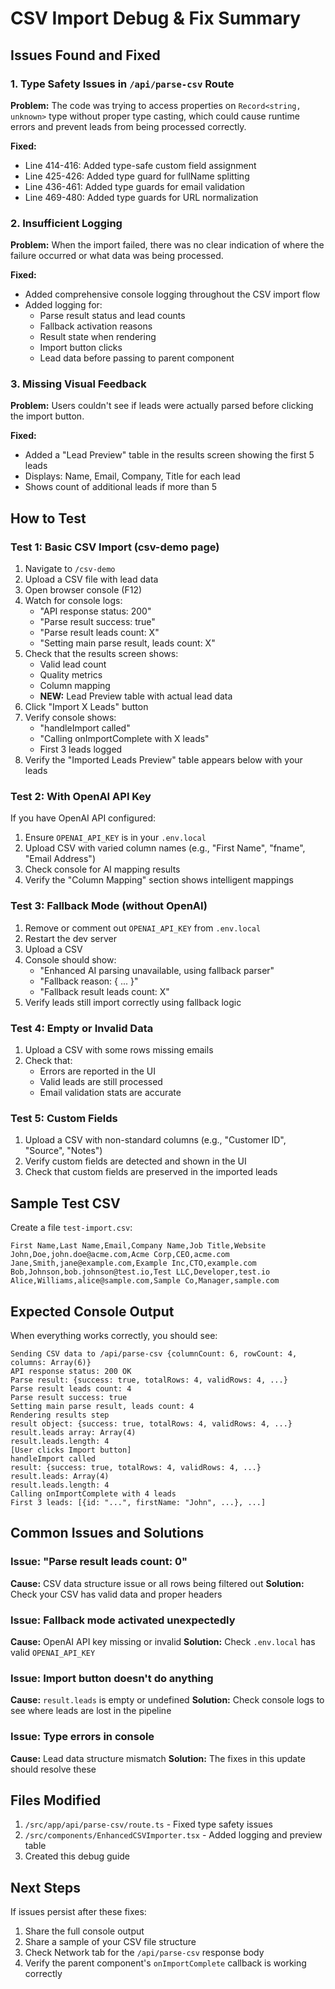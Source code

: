 # CSV Import Debug & Fix Summary

## Issues Found and Fixed

### 1. **Type Safety Issues in `/api/parse-csv` Route**
**Problem:** The code was trying to access properties on `Record<string, unknown>` type without proper type casting, which could cause runtime errors and prevent leads from being processed correctly.

**Fixed:**
- Line 414-416: Added type-safe custom field assignment
- Line 425-426: Added type guard for fullName splitting
- Line 436-461: Added type guards for email validation
- Line 469-480: Added type guards for URL normalization

### 2. **Insufficient Logging**
**Problem:** When the import failed, there was no clear indication of where the failure occurred or what data was being processed.

**Fixed:**
- Added comprehensive console logging throughout the CSV import flow
- Added logging for:
  - Parse result status and lead counts
  - Fallback activation reasons
  - Result state when rendering
  - Import button clicks
  - Lead data before passing to parent component

### 3. **Missing Visual Feedback**
**Problem:** Users couldn't see if leads were actually parsed before clicking the import button.

**Fixed:**
- Added a "Lead Preview" table in the results screen showing the first 5 leads
- Displays: Name, Email, Company, Title for each lead
- Shows count of additional leads if more than 5

## How to Test

### Test 1: Basic CSV Import (csv-demo page)
1. Navigate to `/csv-demo`
2. Upload a CSV file with lead data
3. Open browser console (F12)
4. Watch for console logs:
   - "API response status: 200"
   - "Parse result success: true"
   - "Parse result leads count: X"
   - "Setting main parse result, leads count: X"
5. Check that the results screen shows:
   - Valid lead count
   - Quality metrics
   - Column mapping
   - **NEW:** Lead Preview table with actual lead data
6. Click "Import X Leads" button
7. Verify console shows:
   - "handleImport called"
   - "Calling onImportComplete with X leads"
   - First 3 leads logged
8. Verify the "Imported Leads Preview" table appears below with your leads

### Test 2: With OpenAI API Key
If you have OpenAI API configured:
1. Ensure `OPENAI_API_KEY` is in your `.env.local`
2. Upload CSV with varied column names (e.g., "First Name", "fname", "Email Address")
3. Check console for AI mapping results
4. Verify the "Column Mapping" section shows intelligent mappings

### Test 3: Fallback Mode (without OpenAI)
1. Remove or comment out `OPENAI_API_KEY` from `.env.local`
2. Restart the dev server
3. Upload a CSV
4. Console should show:
   - "Enhanced AI parsing unavailable, using fallback parser"
   - "Fallback reason: { ... }"
   - "Fallback result leads count: X"
5. Verify leads still import correctly using fallback logic

### Test 4: Empty or Invalid Data
1. Upload a CSV with some rows missing emails
2. Check that:
   - Errors are reported in the UI
   - Valid leads are still processed
   - Email validation stats are accurate

### Test 5: Custom Fields
1. Upload a CSV with non-standard columns (e.g., "Customer ID", "Source", "Notes")
2. Verify custom fields are detected and shown in the UI
3. Check that custom fields are preserved in the imported leads

## Sample Test CSV

Create a file `test-import.csv`:

```csv
First Name,Last Name,Email,Company Name,Job Title,Website
John,Doe,john.doe@acme.com,Acme Corp,CEO,acme.com
Jane,Smith,jane@example.com,Example Inc,CTO,example.com
Bob,Johnson,bob.johnson@test.io,Test LLC,Developer,test.io
Alice,Williams,alice@sample.com,Sample Co,Manager,sample.com
```

## Expected Console Output

When everything works correctly, you should see:

```
Sending CSV data to /api/parse-csv {columnCount: 6, rowCount: 4, columns: Array(6)}
API response status: 200 OK
Parse result: {success: true, totalRows: 4, validRows: 4, ...}
Parse result leads count: 4
Parse result success: true
Setting main parse result, leads count: 4
Rendering results step
result object: {success: true, totalRows: 4, validRows: 4, ...}
result.leads array: Array(4)
result.leads.length: 4
[User clicks Import button]
handleImport called
result: {success: true, totalRows: 4, validRows: 4, ...}
result.leads: Array(4)
result.leads.length: 4
Calling onImportComplete with 4 leads
First 3 leads: [{id: "...", firstName: "John", ...}, ...]
```

## Common Issues and Solutions

### Issue: "Parse result leads count: 0"
**Cause:** CSV data structure issue or all rows being filtered out
**Solution:** Check your CSV has valid data and proper headers

### Issue: Fallback mode activated unexpectedly
**Cause:** OpenAI API key missing or invalid
**Solution:** Check `.env.local` has valid `OPENAI_API_KEY`

### Issue: Import button doesn't do anything
**Cause:** `result.leads` is empty or undefined
**Solution:** Check console logs to see where leads are lost in the pipeline

### Issue: Type errors in console
**Cause:** Lead data structure mismatch
**Solution:** The fixes in this update should resolve these

## Files Modified

1. `/src/app/api/parse-csv/route.ts` - Fixed type safety issues
2. `/src/components/EnhancedCSVImporter.tsx` - Added logging and preview table
3. Created this debug guide

## Next Steps

If issues persist after these fixes:
1. Share the full console output
2. Share a sample of your CSV file structure
3. Check Network tab for the `/api/parse-csv` response body
4. Verify the parent component's `onImportComplete` callback is working correctly

